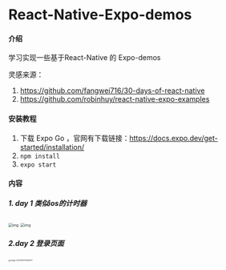 # React-Native-Expo-demos

#### 介绍

学习实现一些基于React-Native 的 Expo-demos

灵感来源：

1. https://github.com/fangwei716/30-days-of-react-native
2. https://github.com/robinhuy/react-native-expo-examples


#### 安装教程

1.  下载 Expo Go ，官网有下载链接：https://docs.expo.dev/get-started/installation/
2.  `npm install`
3.  `expo start`

#### 内容

##### 1. day 1  类似ios的计时器
<img src="https://static.dingtalk.com/media/lALPDh0cQ6XTaMfNBwDNAzw_828_1792.png_720x720q90g.jpg?bizType=im" alt="img" style="zoom:50%;" />     <img src="https://static.dingtalk.com/media/lALPDgQ9zSRl6MbNBwDNAzw_828_1792.png_720x720q90g.jpg?bizType=im" alt="img" style="zoom:50%;" />    


##### 2.day 2  登录页面

 <img src="C:\Users\ASUS\AppData\Roaming\Typora\typora-user-images\image-20211026174406111.png" alt="image-20211026174406111" style="zoom: 25%;" />



